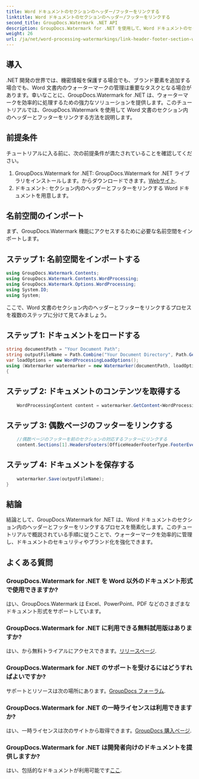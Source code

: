 ```yaml
---
title: Word ドキュメントのセクションのヘッダー/フッターをリンクする
linktitle: Word ドキュメントのセクションのヘッダー/フッターをリンクする
second_title: GroupDocs.Watermark .NET API
description: GroupDocs.Watermark for .NET を使用して、Word ドキュメントのセクション内のヘッダーとフッターを効率的にリンクする方法を学びます。文書管理とセキュリティ。
weight: 26
url: /ja/net/word-processing-watermarkings/link-header-footer-section-word-docs/
---
```

## 導入
.NET 開発の世界では、機密情報を保護する場合でも、ブランド要素を追加する場合でも、Word 文書内のウォーターマークの管理は重要なタスクとなる場合があります。幸いなことに、GroupDocs.Watermark for .NET は、ウォーターマークを効率的に処理するための強力なソリューションを提供します。このチュートリアルでは、GroupDocs.Watermark を使用して Word 文書のセクション内のヘッダーとフッターをリンクする方法を説明します。
## 前提条件
チュートリアルに入る前に、次の前提条件が満たされていることを確認してください。
1. GroupDocs.Watermark for .NET: GroupDocs.Watermark for .NET ライブラリをインストールします。からダウンロードできます。[Webサイト](https://releases.groupdocs.com/Watermark/net/).
2. ドキュメント: セクション内のヘッダーとフッターをリンクする Word ドキュメントを用意します。

## 名前空間のインポート
まず、GroupDocs.Watermark 機能にアクセスするために必要な名前空間をインポートします。
## ステップ 1: 名前空間をインポートする
```csharp
using GroupDocs.Watermark.Contents;
using GroupDocs.Watermark.Contents.WordProcessing;
using GroupDocs.Watermark.Options.WordProcessing;
using System.IO;
using System;
```
ここで、Word 文書のセクション内のヘッダーとフッターをリンクするプロセスを複数のステップに分けて見てみましょう。
## ステップ 1: ドキュメントをロードする
```csharp
string documentPath = "Your Document Path";
string outputFileName = Path.Combine("Your Document Directory", Path.GetFileName(documentPath));
var loadOptions = new WordProcessingLoadOptions();
using (Watermarker watermarker = new Watermarker(documentPath, loadOptions))
{
```
## ステップ 2: ドキュメントのコンテンツを取得する
```csharp
    WordProcessingContent content = watermarker.GetContent<WordProcessingContent>();
```
## ステップ 3: 偶数ページのフッターをリンクする
```csharp
    //偶数ページのフッターを前のセクションの対応するフッターにリンクする
    content.Sections[1].HeadersFooters[OfficeHeaderFooterType.FooterEven].IsLinkedToPrevious = true;
```
## ステップ 4: ドキュメントを保存する
```csharp
    watermarker.Save(outputFileName);
}
```

## 結論
結論として、GroupDocs.Watermark for .NET は、Word ドキュメントのセクション内のヘッダーとフッターをリンクするプロセスを簡素化します。このチュートリアルで概説されている手順に従うことで、ウォーターマークを効率的に管理し、ドキュメントのセキュリティやブランド化を強化できます。
## よくある質問
### GroupDocs.Watermark for .NET を Word 以外のドキュメント形式で使用できますか?
はい、GroupDocs.Watermark は Excel、PowerPoint、PDF などのさまざまなドキュメント形式をサポートしています。
### GroupDocs.Watermark for .NET に利用できる無料試用版はありますか?
はい、から無料トライアルにアクセスできます。[リリースページ](https://releases.groupdocs.com/).
### GroupDocs.Watermark for .NET のサポートを受けるにはどうすればよいですか?
サポートとリソースは次の場所にあります。[GroupDocs フォーラム](https://forum.groupdocs.com/c/watermark/19).
### GroupDocs.Watermark for .NET の一時ライセンスは利用できますか?
はい、一時ライセンスは次のサイトから取得できます。[GroupDocs 購入ページ](https://purchase.groupdocs.com/temporary-license/).
### GroupDocs.Watermark for .NET は開発者向けのドキュメントを提供しますか?
はい、包括的なドキュメントが利用可能です[ここ](https://tutorials.groupdocs.com/Watermark/net/).
